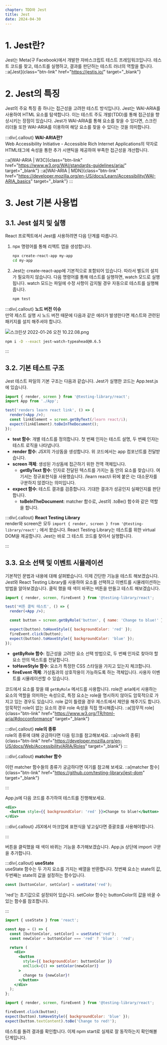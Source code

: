 ```yaml
---
chapter: TDD와 Jest
title: Jest
date: 2024-04-30
---
```


# 1. Jest란?

Jest는 Meta(구 Facebook)에서 개발한 자바스크립트 테스트 프레임워크입니다. 테스트 코드를 찾고, 테스트를 실행하고, 결과를 판단하는 테스트 러너의 역할을 합니다.
::a[Jest]{class="btn-link" href="https://jestjs.io/" target="\_blank"}

# 2. Jest의 특징

Jest의 주요 특징 중 하나는 접근성을 고려한 테스트 방식입니다. Jest는 WAI-ARIA를 사용하여 HTML 요소를 탐색합니다. 이는 테스트 주도 개발(TDD)를 통해 접근성을 향상시키는 장점이 있습니다. Jest가 WAI-ARIA를 통해 요소를 찾을 수 있다면, 스크린 리더들 또한 WAI-ARIA를 이용하여 해당 요소를 찾을 수 있다는 것을 의미합니다.

:::div{.callout}
**WAI-ARIA란?**  
 Web Accessibility Initiative - Accessible Rich Internet Applications의 약자로 HTML태그에 속성을 통한 추가 시맨틱을 제공하여 부족한 접근성을 개선합니다.

::a[WAI-ARIA | W3C]{class="btn-link" href="https://www.w3.org/WAI/standards-guidelines/aria/" target="\_blank"}
::a[WAI-ARIA | MDN]{class="btn-link" href="https://developer.mozilla.org/en-US/docs/Learn/Accessibility/WAI-ARIA_basics" target="\_blank"}
:::

# 3. Jest 기본 사용법

## 3.1. Jest 설치 및 실행

React 프로젝트에서 Jest를 사용하려면 다음 단계를 따릅니다.

1. npx 명령어를 통해 리엑트 앱을 생성합니다.

   ```bash
   npx create-react-app my-app
   cd my-app
   ```

2. Jest는 create-react-app에 기본적으로 포함되어 있습니다. 따라서 별도의 설치가 필요하지 않습니다. 다음 명령어를 통해 테스트를 실행하면, watch 모드로 실행됩니다. watch 모드는 파일에 수정 사항이 감지될 경우 자동으로 테스트를 실행해줍니다.

   ```bash
   npm test
   ```

:::div{.callout}
**노드 버전 이슈**  
 만약 제스트 실행 시 노드 버전 때문에 다음과 같은 에러가 발생한다면 제스트와 관련된 패키지를 설치 해주셔야 합니다.

![스크린샷 2022-01-26 오전 10.22.08.png](/images/essentials-javascript/chapter15/%E1%84%89%E1%85%B3%E1%84%8F%E1%85%B3%E1%84%85%E1%85%B5%E1%86%AB%E1%84%89%E1%85%A3%E1%86%BA_2022-01-26_%E1%84%8B%E1%85%A9%E1%84%8C%E1%85%A5%E1%86%AB_10.22.08.png)

```bash
npm i -D --exact jest-watch-typeahead@0.6.5
```

:::

## 3.2. 기본 테스트 구조

Jest 테스트 파일의 기본 구조는 다음과 같습니다. Jest가 실행한 코드는 App.test.js에 있습니다.

```jsx
import { render, screen } from '@testing-library/react';
import App from './App';

test('renders learn react link', () => {
  render(<App />);
  const linkElement = screen.getByText(/learn react/i);
  expect(linkElement).toBeInTheDocument();
});
```

- **test 함수**: 개별 테스트를 정의합니다. 첫 번째 인자는 테스트 설명, 두 번째 인자는 테스트 로직을 나타냅니다.
- **render 함수**: JSX의 가상돔을 생성합니다. 위 코드에서는 app 컴포넌트를 전달받습니다.
- **screen 객체**: 생성된 가상돔에 접근하기 위한 전역 객체입니다.
  - **getByText 함수**: 인자로 전달된 텍스트를 가지는 돔 안의 요소를 찾습니다. 여기서는 정규표현식을 사용했습니다. /learn react/i 뒤에 붙은 i는 대소문자를 구분하지 않겠다는 의미입니다.
- **expect 함수**: 테스트 결과를 검증합니다. 기대한 결과가 성공인지 실패인지를 판단합니다.
  - **toBeInTheDocument**: matcher 함수로, Jest의 .toBe() 함수와 같은 역할을 합니다.

:::div{.callout}
**React Testing Library**  
render와 screen은 모두 `import { render, screen } from '@testing-library/react';` 에서 왔습니다. React Testing Library는 테스트를 위한 virtual DOM을 제공합니다. Jest는 바로 그 테스트 코드를 찾아서 실행합니다.

:::

## 3.3. 요소 선택 및 이벤트 시뮬레이션

기본적인 문법과 내용에 대해 살펴봤습니다. 이제 간단한 기능을 테스트 해보겠습니다.
Jest와 React Testing Library를 사용하여 요소를 선택하고 이벤트를 시뮬레이션하는 방법을 알아보겠습니다.
클릭 했을 때 색이 바뀌는 버튼을 만들고 테스트 해보겠습니다.

```jsx
import { render, screen, fireEvent } from '@testing-library/react';

test('버튼 클릭 테스트', () => {
  render(<App />);

  const button = screen.getByRole('button', { name: 'Change to blue!' });

  expect(button).toHaveStyle({ backgroundColor: 'red' });
  fireEvent.click(button);
  expect(button).toHaveStyle({ backgroundColor: 'blue' });
});
```

- **getByRole 함수**: 접근성을 고려한 요소 선택 방법으로, 두 번째 인자로 찾아야 할 요소 안의 텍스트를 전달합니다.
- **toHaveStyle 함수**: 요소가 특정한 CSS 스타일을 가지고 있는지 체크합니다.
- **fireEvent 객체**: 가상돔과의 상호작용이 가능하도록 하는 객체입니다. 사용자 이벤트를 시뮬레이션할 수 있습니다.

코드에서 요소를 찾을 떄 `getByRole` 메서드를 사용합니다. role은 aria에서 사용하는 요소의 역할을 의미하는 속성으로, 특정 요소는 role을 명시하지 않아도 암묵적으로 가지고 있는 경우도 있습니다. role 값이 틀렸을 경우 제스트에서 제안을 해주기도 합니다. 암묵적인 role이 없는 요소의 경우 role 속성을 직접 명시해줍니다.
::a[암무적 role]{class="btn-link" href="https://www.w3.org/TR/html-aria/#docconformance" target="\_blank"}

:::div{.callout}
**role의 종류**  
role의 종류에 대해 궁금하다면 다음 링크를 참고해보세요.
::a[role의 종류]{class="btn-link" href="https://developer.mozilla.org/en-US/docs/Web/Accessibility/ARIA/Roles" target="\_blank"}
:::

:::div{.callout}
**matcher 함수**

이런 matcher 함수들의 종류가 궁금하다면 여기를 참고해 보세요.
::a[matcher 함수]{class="btn-link" href="https://github.com/testing-library/jest-dom" target="\_blank"}

:::

App.js에 다음 코드를 추가하여 테스트를 진행해보세요.

```jsx
<div>
  <button style={{ backgroundColor: 'red' }}>Change to blue!</button>
</div>
```

:::div{.callout}
JSX에서 마크업에 표현식을 넣고싶다면 중괄호를 사용해야합니다.

:::

버튼을 클릭했을 때 색이 바뀌는 기능을 추가해보겠습니다. App.js 상단에 import 구문을 추가합니다.

:::div{.callout}
**useState**  
useState 함수는 두 가지 요소를 가지는 배열을 반환합니다. 첫번째 요소는 state의 값, 두번째는 state의 값을 설정하는 함수입니다.

```jsx
const [buttonColor, setColor] = useState('red');
```

'red'는 초기값으로 설정되어 있습니다. setColor 함수는 buttonColor의 값을 바꿀 수 있는 함수를 참조합니다.

:::

```jsx
import { useState } from 'react';

const App = () => {
  const [buttonColor, setColor] = useState('red');
  const newColor = buttonColor === 'red' ? 'blue' : 'red';

  return (
    <div>
      <button
        style={{ backgroundColor: buttonColor }}
        onClick={() => setColor(newColor)}
      >
        change to {newColor}!
      </button>
    </div>
  );
};
```

```jsx
import { render, screen, fireEvent } from '@testing-library/react';

fireEvent.click(button);
expect(button).toHaveStyle({ backgroundColor: 'blue' });
expect(button.textContent).toBe('Change to red!');
```

테스트를 돌려 결과를 확인합니다. 이제 npm start로 실제로 잘 동작하는지 확인해볼 단계입니다.
